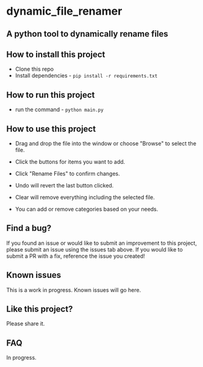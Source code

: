 
# dynamic_file_renamer  
  
## A python tool to dynamically rename files  
  
## How to install this project  
  
 - Clone this repo  
 - Install dependencies - `pip install -r requirements.txt`  
  
## How to run this project  
  
 - run the command - `python main.py`  
  
## How to use this project
 - Drag and drop the file into the window or choose "Browse" to select the file.
 - Click the buttons for items you want to add. 
 - Click "Rename Files" to confirm changes.

 - Undo will revert the last button clicked.   
 - Clear will remove everything including the selected file.
 - You can add or remove categories based on your needs.

## Find a bug?  
  
If you found an issue or would like to submit an improvement to this project, please submit an issue using the issues tab above. If you would like to submit a PR with a fix, reference the issue you created!  
  
## Known issues  
  
This is a work in progress. Known issues will go here.  
  
## Like this project?  
  
Please share it.  
  
## FAQ  
  
In progress.